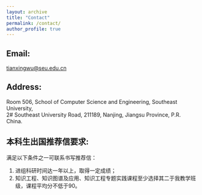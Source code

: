 ```yaml
---
layout: archive
title: "Contact"
permalink: /contact/
author_profile: true
---
```


## Email:
tianxingwu@seu.edu.cn

## Address:
Room 506, School of Computer Science and Engineering, Southeast University, <br>
2# Southeast University Road, 211189, Nanjing, Jiangsu Province, P.R. China.

## 本科生出国推荐信要求:
满足以下条件之一可联系书写推荐信：<br>
1) 进组科研时间达一年以上，取得一定成绩；<br>
2) 知识工程、知识图谱及应用、知识工程专题实践课程至少选择其二于我教学班级，课程平均分不低于90。
